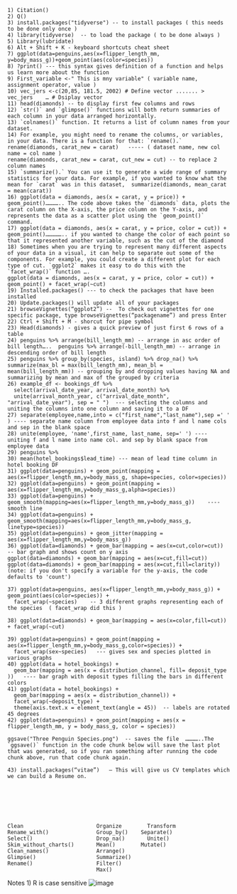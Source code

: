 	1) Citation()
	2) Q()
	3) install.packages("tidyverse") -- to install packages ( this needs to be done only once )
	4) library(tidyverse)  -- to load the package ( to be done always )
	5) Library(lubridate)
	6) Alt + Shift + K - keyboard shortcuts cheat sheet 
	7) ggplot(data=penguins,aes(x=flipper_length_mm, y=body_mass_g))+geom_point(aes(color=species))
	8) ?print() --- this syntax gives definition of a function and helps us learn more about the function 
	9) First_variable <-" This is mny variable" ( variable name, assignment operator, value )
	10) vec_jers <-c(20,85, 181.5, 2002) # Define vector ....... > vec_jers    … # Dsiplay vector 
	11) head(diamonds) -- to display first few columns and rows
	12) `str()` and `glimpse()` functions will both return summaries of each column in your data arranged horizontally.
	13) `colnames()` function. It returns a list of column names from your dataset.
	14) For example, you might need to rename the columns, or variables, in your data. There is a function for that: `rename().`      rename(diamonds, carat_new = carat)   ----- ( dataset name, new col name = col name )
	rename(diamonds, carat_new = carat, cut_new = cut) -- to replace 2 column names 
	15) `summarize().` You can use it to generate a wide range of summary statistics for your data. For example, if you wanted to know what the mean for `carat` was in this dataset,  summarize(diamonds, mean_carat = mean(carat))
	16) ggplot(data = diamonds, aes(x = carat, y = price)) + geom_point()………….. The code above takes the `diamonds` data, plots the carat column on the X-axis, the price column on the Y-axis, and represents the data as a scatter plot using the `geom_point()` command. 
	17) ggplot(data = diamonds, aes(x = carat, y = price, color = cut)) + geom_point()…………….. if you wanted to change the color of each point so that it represented another variable, such as the cut of the diamond
	18) Sometimes when you are trying to represent many different aspects of your data in a visual, it can help to separate out some of the components. For example, you could create a different plot for each type of cut. `ggplot2` makes it easy to do this with the `facet_wrap()` function …. 
	ggplot(data = diamonds, aes(x = carat, y = price, color = cut)) + geom_point() + facet_wrap(~cut)
	19) Installed.packages() --- to check the packages that have been installed 
	20) Update.packages() will update all of your packages
	21) browseVignettes(“ggplot2”) --  To check out vignettes for one specific package, type browseVignettes(“packagename”) and press Enter
	22) Ctrl + Shift + M - shorcut for pipe symbol
	23) Head(diamonds) - gives a quick preview of just first 6 rows of a table
	24) penguins %>% arrange(bill_length_mm) -- arrange in asc order of bill length…..  penguins %>% arrange(-bill_length_mm) -- arrange in descending order of bill length 
	25) penguins %>% group_by(species, island) %>% drop_na() %>% summarize(max_bl = max(bill_length_mm), mean_bl = mean(bill_length_mm)) -- grouping by and dropping values having NA and summarizing by mean and max of the grouped by criteria
	26) example_df <- bookings_df %>%
	  select(arrival_date_year, arrival_date_month) %>% 
	  unite(arrival_month_year, c("arrival_date_month", "arrival_date_year"), sep = " ")  --- selecting the columns and uniting the columns into one column and saving it to a DF
	27) separate(employee,name,into = c("first_name","last_name"),sep =' ' ) ---- separate name column from employee data into f and l name cols and sep in the blank space
	28) unite(employee, 'name',first_name, last_name, sep=' ') ---- uniting f and l name into name col. and sep by blank space from employee data
	29) penguins %>% 
	30) mean(hotel_bookings$lead_time) --- mean of lead time column in hotel booking DF
	31) ggplot(data=penguins) + geom_point(mapping = aes(x=flipper_length_mm,y=body_mass_g, shape=species, color=species))
	32) ggplot(data=penguins) + geom_point(mapping = aes(x=flipper_length_mm,y=body_mass_g,alpha=species))
	33) ggplot(data=penguins) + geom_smooth(mapping=aes(x=flipper_length_mm,y=body_mass_g))    ---- smooth line 
	34) ggplot(data=penguins) + geom_smooth(mapping=aes(x=flipper_length_mm,y=body_mass_g, linetype=species))
	35) ggplot(data=penguins) + geom_jitter(mapping = aes(x=flipper_length_mm,y=body_mass_g))
	36) ggplot(data=diamonds) + geom_bar(mapping = aes(x=cut,color=cut))   -- bar graph and shows count on y axis 
	ggplot(data=diamonds) + geom_bar(mapping = aes(x=cut,fill=cut))
	ggplot(data=diamonds) + geom_bar(mapping = aes(x=cut,fill=clarity)) (note: if you don't specify a variable for the y-axis, the code defaults to 'count')
	
	37) ggplot(data=penguins, aes(x=flipper_length_mm,y=body_mass_g)) + geom_point(aes(color=species)) + 
	  facet_wrap(~species)    -- 3 different graphs representing each of the species  ( facet_wrap did this )
	
	38) ggplot(data=diamonds) + geom_bar(mapping = aes(x=color,fill=cut)) + facet_wrap(~cut)
	
	39) ggplot(data=penguins) + geom_point(mapping = aes(x=flipper_length_mm,y=body_mass_g,color=species)) +
	  facet_wrap(sex~species)   --- gives sex and species plotted in various graphs
	40) ggplot(data = hotel_bookings) +
	  geom_bar(mapping = aes(x = distribution_channel, fill= deposit_type ))   ---- bar graph with deposit types filling the bars in different colors 
	41) ggplot(data = hotel_bookings) +
	  geom_bar(mapping = aes(x = distribution_channel)) +
	  facet_wrap(~deposit_type) +
	  theme(axis.text.x = element_text(angle = 45))  -- labels are rotated 45 degrees
	42) ggplot(data=penguins) + geom_point(mapping = aes(x = flipper_length_mm, y = body_mass_g, color = species))
	
	ggsave("Three Penguin Species.png")  -- saves the file  …………..The `ggsave()` function in the code chunk below will save the last plot that was generated, so if you ran something after running the code chunk above, run that code chunk again. 
	
	43) install.packages(“vitae”)   — This will give us CV templates which we can build a Resume on.
	
	
	
	



	Clean	                    Organize	    Transform
	Rename_with()	            Group_by()	  Separate()
	Select()	                Drop_na()	    Unite()
	Skim_without_charts()	    Mean()	      Mutate()
	Clean_names()	            Arrange()	
	Glimpse()	                Summarize()	
	Rename()	                Filter()	
		                        Max()	

	
Notes
	1) R is  case sensitive
![image](https://user-images.githubusercontent.com/49140843/172023618-1b875e61-f784-4873-b140-4de833b4fc15.png)
